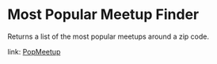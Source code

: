 # Most Popular Meetup Finder

Returns a list of the most popular meetups around a zip code.

link: [PopMeetup](http://popmeetup.surge.sh)